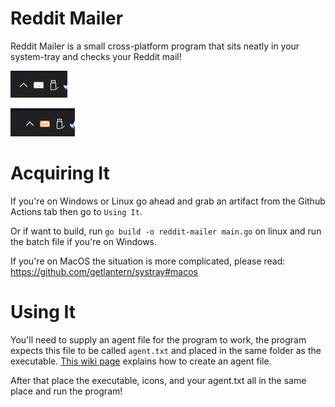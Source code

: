 # Reddit Mailer

Reddit Mailer is a small cross-platform program that sits neatly in your system-tray and checks your Reddit mail!

![](https://raw.githubusercontent.com/George-lewis/reddit-mailer/master/screenshots/nomail.png)

![](https://raw.githubusercontent.com/George-lewis/reddit-mailer/master/screenshots/mail.png)

# Acquiring It

If you're on Windows or Linux go ahead and grab an artifact from the Github Actions tab then go to `Using It`.

Or if want to build, run `go build -o reddit-mailer main.go` on linux and run the batch file if you're on Windows.

If you're on MacOS the situation is more complicated, please read: https://github.com/getlantern/systray#macos

# Using It

You'll need to supply an agent file for the program to work, the program expects this file to be called `agent.txt` and placed in the same folder as the executable. [This wiki page](https://turnage.gitbooks.io/graw/content/chapter1.html) explains how to create an agent file.

After that place the executable, icons, and your agent.txt all in the same place and run the program!